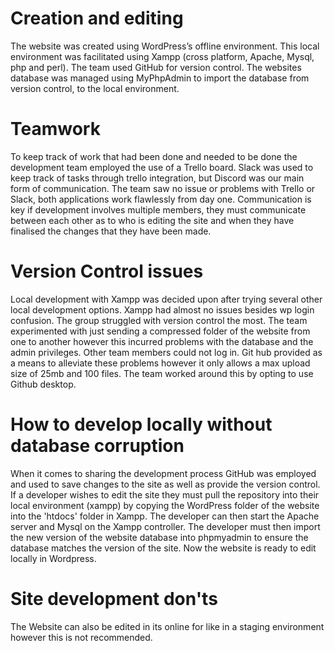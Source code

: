 # Creation and editing

The website was created using WordPress’s offline environment. This local environment was facilitated using Xampp (cross platform, Apache, Mysql, php and perl).  The team used GitHub for version control. The websites database was managed using MyPhpAdmin to import the database from version control, to the local environment. 

# Teamwork

To keep track of work that had been done and needed to be done the development team employed the use of a Trello board. Slack was used to keep track of tasks through trello integration, but Discord was our main form of communication. The team saw no issue or problems with Trello or Slack, both applications work flawlessly from day one.
Communication is key if development involves multiple members, they must communicate between each other as to who is editing the site and when they have finalised the changes that they have been made.

# Version Control issues

Local development with Xampp was decided upon after trying several other local development options. Xampp had almost no issues besides wp login confusion. The group struggled with version control the most. The team experimented with just sending a compressed folder of the website from one to another however this incurred problems with the database and the admin privileges. Other team members could not log in. Git hub provided as a means to alleviate these problems however it only allows a max upload size of 25mb and 100 files. The team worked around this by opting to use Github desktop. 

# How to develop locally without database corruption

When it comes to sharing the development process GitHub was employed and used to save changes to the site as well as provide the version control. If a developer wishes to edit the site they must pull the repository into their local environment (xampp) by copying the WordPress folder of the website into the 'htdocs' folder in Xampp.  The developer can then start the Apache server and Mysql on the Xampp controller. The developer must then import the new version of the website database into phpmyadmin to ensure the database matches the version of the site. Now the website is ready to edit locally in Wordpress. 

# Site development don'ts
The Website can also be edited in its online for like in a staging environment however this is not recommended.
